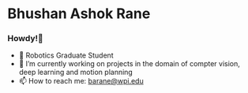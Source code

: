 # Bhushan Ashok Rane

### Howdy!👋

- 🤖 Robotics Graduate Student 
- 🔭 I’m currently working on projects in the domain of compter vision, deep learning and motion planning 
- 📫 How to reach me: barane@wpi.edu

<!--
**ranebhushan/ranebhushan** is a ✨ _special_ ✨ repository because its `README.md` (this file) appears on your GitHub profile.

Here are some ideas to get you started:

- 🔭 I’m currently working on ...
- 🌱 I’m currently learning ...
- 👯 I’m looking to collaborate on ...
- 🤔 I’m looking for help with ...
- 💬 Ask me about ...
- 📫 How to reach me: ...
- 😄 Pronouns: ...
- ⚡ Fun fact: ...
-->

